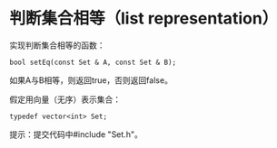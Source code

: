 # 判断集合相等（list representation）

实现判断集合相等的函数：
```
bool setEq(const Set & A, const Set & B);
```
如果A与B相等，则返回true，否则返回false。


假定用向量（无序）表示集合：
```
typedef vector<int> Set;
```
提示：提交代码中#include "Set.h"。
